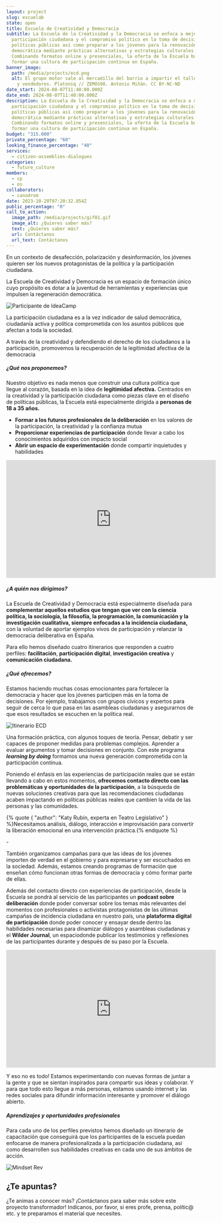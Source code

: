 ```yaml
---
layout: project
slug: escuelab
state: open
title: Escuela de Creatividad y Democracia
subtitle: La Escuela de la Creatividad y la Democracia se enfoca a mejorar la
  participación ciudadana y el compromiso político en la toma de decisiones y
  políticas públicas así como preparar a los jóvenes para la renovación
  democrática mediante prácticas alternativas y estrategias culturales.
  Combinando formatos online y presenciales, la oferta de la Escuela busca
  formar una cultura de participación continua en España.
banner_image:
  path: /media/projects/ecd.png
  alt: El grupo motor sale al mercadillo del barrio a impartir el taller a vecinos
    y vendedores. Platoniq // ZEMOS98. Antonio Miñán. CC BY-NC-ND
date_start: 2024-08-07T11:40:00.000Z
date_end: 2024-08-07T11:40:00.000Z
description: La Escuela de la Creatividad y la Democracia se enfoca a mejorar la
  participación ciudadana y el compromiso político en la toma de decisiones y
  políticas públicas así como preparar a los jóvenes para la renovación
  democrática mediante prácticas alternativas y estrategias culturales.
  Combinando formatos online y presenciales, la oferta de la Escuela busca
  formar una cultura de participación continua en España.
budget: "315.000"
private_percentage: "60"
looking_finance_percentage: "40"
services:
  - citizen-assemblies-dialogues
categories:
  - future_culture
members:
  - cp
  - os
collaborators:
  - canodrom
date: 2023-10-20T07:20:32.854Z
public_percentage: "0"
call_to_action:
  image_path: /media/projects/gif01.gif
  image_alt: ¿Quieres saber más?
  text: ¿Quieres saber más?
  url: Contáctanos
  url_text: Contáctanos
---
```

En un contexto de desafección, polarización y desinformación, los jóvenes quieren ser los nuevos protagonistas de la política y la participación ciudadana. 

La Escuela de Creatividad y Democracia es un espacio de formación único cuyo propósito es dotar a la juventud de herramientas y experiencias que impulsen la regeneración democrática.

![Participante de IdeaCamp](/media/download-36.jpeg "Participante de IdeaCamp")

La participación ciudadana es a la vez indicador de salud democrática, ciudadanía activa y política comprometida con los asuntos públicos que afectan a toda la sociedad.

A través de la creatividad y defendiendo el derecho de los ciudadanos a la participación, promovemos la recuperación de la legitimidad afectiva de la democracia 

##### ¿Qué nos proponemos?

Nuestro objetivo es nada menos que construir una cultura política que llegue al corazón, basada en la idea de **legitimidad afectiva.** Centrados en la creatividad y la participación ciudadana como piezas clave en el diseño de políticas públicas, la Escuela está especialmente dirigida a **personas de 18 a 35 años.**

* **Formar a los futuros profesionales de la deliberación** en los valores de la participación, la creatividad y la confianza mutua
* **Proporcionar experiencias de participación** donde llevar a cabo los conocimientos adquiridos con impacto social
* **Abrir un espacio de experimentación** donde compartir inquietudes y habilidades

<iframe width="560" height="315" src="https://www.youtube.com/embed/l3A8SZsX5hY?si=4i96NVoy04DFj8_W" title="YouTube video player" frameborder="0" allow="accelerometer; autoplay; clipboard-write; encrypted-media; gyroscope; picture-in-picture; web-share" referrerpolicy="strict-origin-when-cross-origin" allowfullscreen></iframe>

##### ¿A quién nos dirigimos?

La Escuela de Creatividad y Democracia está especialmente diseñada para **complementar aquellos estudios que tengan que ver con la ciencia política, la sociología, la filosofía, la programación, la comunicación y la investigación cualitativa, siempre enfocadas a la incidencia ciudadana,** con la voluntad de aportar ejemplos vivos de participación y relanzar la democracia deliberativa en España.  

Para ello hemos diseñado cuatro itinerarios que responden a cuatro perfiles: **facilitación**, **participación digital**, **investigación creativa** y **comunicación ciudadana.**

##### ¿Qué ofrecemos?

Estamos haciendo muchas cosas emocionantes para fortalecer la democracia y hacer que los jóvenes participen más en la toma de decisiones. Por ejemplo, trabajamos con grupos cívicos y expertos para seguir de cerca lo que pasa en las asambleas ciudadanas y asegurarnos de que esos resultados se escuchen en la política real.

![Itinerario ECD](/media/captura-de-pantalla-2024-09-06-a-las-12.08.36.png "Itinerario ECD")

Una formación práctica, con algunos toques de teoría. Pensar, debatir y ser capaces de proponer medidas para problemas complejos. Aprender a evaluar argumentos y tomar decisiones en conjunto. Con este programa ***learning by doing*** formamos una nueva generación comprometida con la participación continua.

Poniendo el énfasis en las experiencias de participación reales que se están llevando a cabo en estos momentos, **ofrecemos contacto directo con las problemáticas y oportunidades de la participación**, a la búsqueda de nuevas soluciones creativas para que las recomendaciones ciudadanas acaben impactando en políticas públicas reales que cambien la vida de las personas y las comunidades.

{% quote { "author": "Katy Rubin, experta en Teatro Legislativo" } %}Necesitamos análisis, diálogo, interacción e improvisación para convertir la liberación emocional en una intervención práctica.{% endquote %}

\-

También organizamos campañas para que las ideas de los jóvenes importen de verdad en el gobierno y para expresarse y ser escuchados en la sociedad. Además, estamos creando programas de formación que enseñan cómo funcionan otras formas de democracia y cómo formar parte de ellas.

Además del contacto directo con experiencias de participación, desde la Escuela se pondrá al servicio de las participantes un **podcast sobre deliberación** donde poder conversar sobre los temas más relevantes del momentos con profesionales o activistas protagonistas de las últimas campañas de incidencia ciudadana en nuestro país, una **plataforma digital de participación** donde poder conocer y ensayar desde dentro las habilidades necesarias para dinamizar diálogos y asambleas ciudadanas y el **Wilder Journal**, un espaciodonde publicar los testimonios y reflexiones de las participantes durante y después de su paso por la Escuela.

<iframe width="560" height="315" src="https://www.youtube.com/embed/dQzijuRLKZE?si=fLhpc-EDZ5e28zlH" title="YouTube video player" frameborder="0" allow="accelerometer; autoplay; clipboard-write; encrypted-media; gyroscope; picture-in-picture; web-share" referrerpolicy="strict-origin-when-cross-origin" allowfullscreen></iframe>

Y eso no es todo! Estamos experimentando con nuevas formas de juntar a la gente y que se sientan inspirados para compartir sus ideas y colaborar. Y para que todo esto llegue a más personas, estamos usando internet y las redes sociales para difundir información interesante y promover el diálogo abierto.

##### Aprendizajes y oportunidades profesionales

Para cada uno de los perfiles previstos hemos diseñado un itinerario de capacitación que conseguirá que los participantes de la escuela puedan enfocarse de manera profesionalizada a la participación ciudadana, así como desarrollen sus habilidades creativas en cada uno de sus ámbitos de acción.

![Mindset Rev](/media/mindset2.jpg "Podrás participar de las experiencias de deliberación que llevamos a cabo desde Platoniq")

## ¿Te apuntas?

¿Te animas a conocer más? ¡Contáctanos para saber más sobre este proyecto transformador! Indícanos, por favor, si eres profe, prensa, polític@ etc. y te preparamos el material que necesites.
